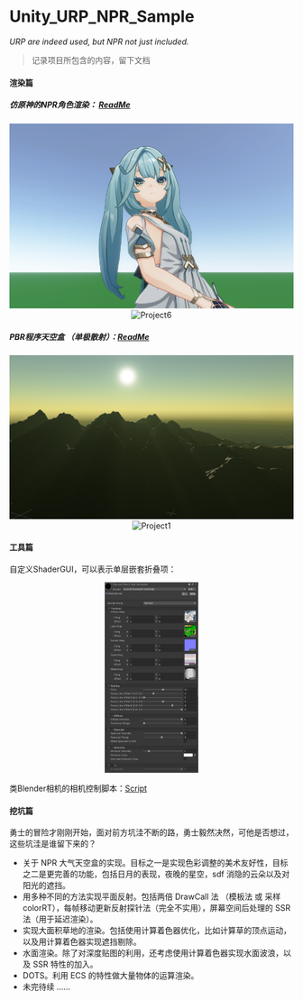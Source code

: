 # Unity_URP_NPR_Sample

*URP are indeed used, but NPR not just included.*

> 记录项目所包含的内容，留下文档



#### 渲染篇

##### **仿原神的NPR角色渲染：** [ReadMe](./Documents/AvatarNPR.md)

<div align=center>
<img src="./Documents/assets/屏幕截图 2023-03-12 133132.png" alt="屏幕截图 2023-03-12 133132" />
</div>

<div align=center>
<img src="./Documents/assets/Project6.gif" alt="Project6" />
</div>



##### **PBR程序天空盒 （单极散射）：**[ReadMe](./Documents/SkyboxPBR.md)

<div align=center>
<img src="./Documents/assets/屏幕截图 2023-03-12 111819.png" alt="屏幕截图 2023-03-12 111819" />
</div>

<div align=center>
<img src="./Documents/assets/Project1.gif" alt="Project1" />
</div>



#### 工具篇

自定义ShaderGUI，可以表示单层嵌套折叠项：

<div align=center>
<img src="./Documents/assets/屏幕截图 2023-03-12 144250.png" alt="屏幕截图 2023-03-12 144250" style="zoom: 33%;" />
</div>



类Blender相机的相机控制脚本：[Script](./Assets/Scripts/Controller/CameraController/CameraDurroundPoint.cs)



#### 挖坑篇

勇士的冒险才刚刚开始，面对前方坑洼不断的路，勇士毅然决然，可他是否想过，这些坑洼是谁留下来的？



- 关于 NPR 大气天空盒的实现。目标之一是实现色彩调整的美术友好性，目标之二是更完善的功能，包括日月的表现，夜晚的星空，sdf 消隐的云朵以及对阳光的遮挡。
- 用多种不同的方法实现平面反射。包括两倍 DrawCall 法 （模板法 或 采样colorRT），每帧移动更新反射探针法（完全不实用），屏幕空间后处理的 SSR 法（用于延迟渲染）。
- 实现大面积草地的渲染。包括使用计算着色器优化，比如计算草的顶点运动，以及用计算着色器实现遮挡剔除。
- 水面渲染。除了对深度贴图的利用，还考虑使用计算着色器实现水面波浪，以及 SSR 特性的加入。
- DOTS。利用 ECS 的特性做大量物体的运算渲染。
- 未完待续 ……
